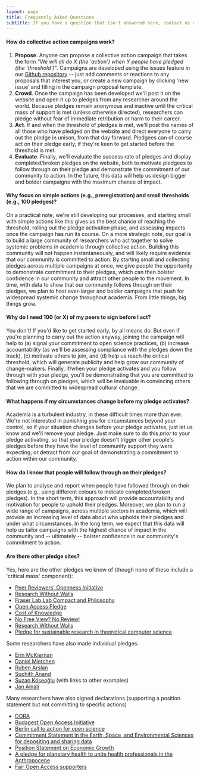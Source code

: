 ```yaml
---
layout: page
title: Frequently Asked Questions
subtitle: If you have a question that isn't answered here, contact us via any of the channels at the bottom of this page  
---
```


#### How do collective action campaigns work?
1. **Propose**. Anyone can propose a collective action campaign that takes the form *"We will all do X (the 'action') when Y people have pledged (the 'threshold')"*. Campaigns are developed using the issues feature in our [Github repository](https://github.com/freeourknowledge/website/issues) -- just add comments or reactions to any proposals that interest you, or create a new campaign by clicking 'new issue' and filling in the campaign proposal template. 
2. **Crowd**. Once the campaign has been developed we'll post it on the website and open it up to pledges from any researcher around the world. Because pledges remain anonymous and inactive until the critical mass of support is met (unless otherwise directed), researchers can pledge without fear of immediate retribution or harm to their career. 
3. **Act**. If and when the threshold of pledges is met, we'll post the names of all those who have pledged on the website and direct everyone to carry out the pledge in unison, from that day forward. Pledgees can of course act on their pledge early, if they're keen to get started before the threshold is met. 
4. **Evaluate**. Finally, we'll evaluate the success rate of pledges and display completed/broken pledges on the website, both to motivate pledgees to follow through on their pledge and demonstrate the commitment of our community to action. In the future, this data will help us design bigger and bolder campaigns with the maximum chance of impact. 

#### Why focus on simple actions (e.g., preregistration) and small thresholds (e.g., 100 pledges)? 
On a practical note, we're still developing our processes, and starting small with simple actions like this gives us the best chance of reaching the threshold, rolling out the pledge activation phase, and assessing impacts once the campaign has run its course. On a more strategic note, our goal is to build a large community of researchers who act together to solve systemic problems in academia through collective action. Building this community will not happen instantaneously, and will likely require evidence that our community is committed to action. By starting small and collecting pledges across multiple campaigns at once, we give people the opportunity to demonstrate commitment to their pledges, which can then bolster confidence in our community and attract other people to the movement. In time, with data to show that our community follows through on their pledges, we plan to host ever-larger and bolder campaigns that push for widespread systemic change throughout academia. From little things, big things grow. 

#### Why do I need 100 (or X) of my peers to sign before I act? 
You don't! If you'd like to get started early, by all means do. But even if you're planning to carry out the action anyway, joining the campaign will help to (a) signal your commitment to open science practices, (b) increase accountability (as we'll be assessing compliance with the pledges down the track), (c) motivate others to join, and (d) help us reach the critical threshold, which will generate publicity and help grow our community of change-makers. Finally, if/when your pledge activates and you follow through with your pledge, you'll be demonstrating that you are committed to following through on pledges, which will be invaluable in convincing others that we are committed to widespread cultural change. 

#### What happens if my circumstances change before my pledge activates? 
Academia is a turbulent industry, in these difficult times more than ever. We're not interested in punishing you for circumstances beyond your control, so if your situation changes before your pledge activates, just let us know and we'll remove your pledge. Just make sure to do this *prior* to your pledge activating, so that your pledge doesn't trigger other people's pledges before they have the level of community support they were expecting, or detract from our goal of demonstrating a commitment to action within our community.

#### How do I know that people will follow through on their pledges?
We plan to analyse and report when people have followed through on their pledges (e.g., using different colours to indicate completed/broken pledges). In the short term, this approach will provide accountability and motivation for people to uphold their pledges. Moreover, we plan to run a wide range of campaigns, across multiple sectors in academia, which will provide an increasing level of data about who upholds their pledges and under what circumstances. In the long term, we expect that this data will help us tailor campaigns with the highest chance of impact in the community and -- ultimately -- bolster confidence in our community's commitment to action.

#### Are there other pledge sites?
Yes, here are the other pledges we know of (though none of these include a 'critical mass' component):
* [Peer Reviewers' Openness Initiative](https://opennessinitiative.org/)
* [Research Without Walls](http://www.researchwithoutwalls.org/451)
* [Fraser Lab Lab Compact and Philosophy](https://fraserlab.com/compact/)
* [Open Access Pledge](https://www.openaccesspledge.com)
* [Cost of Knowledge](http://thecostofknowledge.com/)
* [No Free View? No Review!](https://nofreeviewnoreview.org/)
* [Research Without Walls](http://www.researchwithoutwalls.org/)
* [Pledge for sustainable research in theoretical computer science](https://tcs4f.org/)

Some researchers have also made individual pledges:
* [Erin McKiernan](https://emckiernan.wordpress.com/pledge/)
* [Daniel Mietchen](https://github.com/CooperSmout/pledges)
* [Ruben Arslan](https://rubenarslan.github.io/bug_bounty.html)
* [Suchith Anand](https://opensourcegeospatial.icaci.org/2017/07/the-pledge-i-support-open-principles-for-science-and-education-for-building-a-better-world-for-everyone/)
* [Suzan Köseoğlu](https://differentreadings.com/2015/12/01/an-open-pledge/) (with links to other examples)
* [Jan Ainali](https://github.com/Ainali/pledges)

Many researchers have also signed declarations (supporting a position statement but not committing to specific actions)
* [DORA](https://sfdora.org/signers/) 
* [Budapest Open Access Initiative](https://www.budapestopenaccessinitiative.org/list_signatures) 
* [Berlin call to action for open science](https://en.wikiversity.org/wiki/Wikimedia_Deutschland/Open_Science_Fellows_Program/Berlin_Call_to_Action)
* [Commitment Statement in the Earth, Space, and Environmental Sciences for depositing and sharing data](http://www.copdess.org/enabling-fair-data-project/commitment-to-enabling-fair-data-in-the-earth-space-and-environmental-sciences/)
* [Position Statement on Economic Growth](https://steadystate.org/act/sign-the-position/endorsements-and-signatures/view-all-individual-signatures/)
* [A pledge for planetary health to unite health professionals in the Anthropocene](https://doi.org/10.1016/S0140-6736(20)32039-0)
* [Fair Open Access supporters](https://gitlab.com/publishing-reform/discussion/blob/master/Fair%20Open%20Access/List%20of%20supporters%20of%20Fair%20Open%20Access.md)
